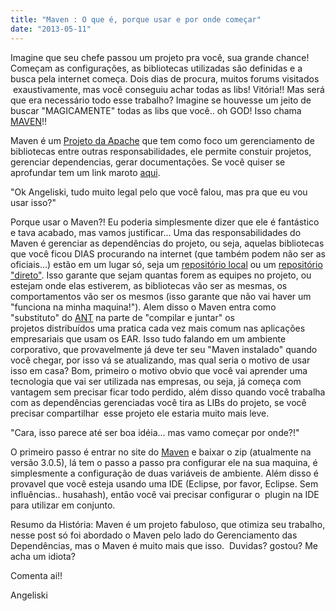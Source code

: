 ```yaml
---
title: "Maven : O que é, porque usar e por onde começar"
date: "2013-05-11"
---
```



<ImagePoster caption="A Luz no Fim do Tunel" :src="require('@/assets/img/sunrise.jpg')" :width="560" />

Imagine que seu chefe passou um projeto pra você, sua grande chance! Começam as configurações, as bibliotecas utilizadas são definidas e a busca pela internet começa. Dois dias de procura, muitos forums visitados  exaustivamente, mas você conseguiu achar todas as libs! Vitória!! Mas será que era necessário todo esse trabalho? Imagine se houvesse um jeito de buscar "MAGICAMENTE" todas as libs que você.. oh GOD! Isso chama [MAVEN](http://migre.me/w9Bs9 "Maven")!!

Maven é um [Projeto da Apache](http://migre.me/w9Bue "Projeto Aache") que tem como foco um gerenciamento de bibliotecas entre outras responsabilidades, ele permite constuir projetos, gerenciar dependencias, gerar documentações. Se você quiser se aprofundar tem um link maroto [aqui](http://migre.me/w9Bs9 "Projeto Apache - Maven").

"Ok Angeliski, tudo muito legal pelo que você falou, mas pra que eu vou usar isso?"

Porque usar o Maven?! Eu poderia simplesmente dizer que ele é fantástico e tava acabado, mas vamos justificar... Uma das responsabilidades do Maven é gerenciar as dependências do projeto, ou seja, aquelas bibliotecas que você ficou DIAS procurando na internet (que também podem não ser as oficiais...) estão em um lugar só, seja um [repositório local](http://migre.me/ev6s5 "Nexus Sonatype") ou um [repositório "direto"](http://migre.me/ev6u1 "Maven Repository"). Isso garante que sejam quantas forem as equipes no projeto, ou estejam onde elas estiverem, as bibliotecas vão ser as mesmas, os comportamentos vão ser os mesmos (isso garante que não vai haver um "funciona na minha maquina!"). Alem disso o Maven entra como "substituto" do [ANT](http://migre.me/ev6Db "Apache ANT") na parte de "compilar e juntar" os projetos distribuídos uma pratica cada vez mais comum nas aplicações empresariais que usam os EAR. Isso tudo falando em um ambiente corporativo, que provavelmente já deve ter seu "Maven instalado" quando você chegar, por isso vá se atualizando, mas qual seria o motivo de usar isso em casa? Bom, primeiro o motivo obvio que você vai aprender uma tecnologia que vai ser utilizada nas empresas, ou seja, já começa com vantagem sem precisar ficar todo perdido, além disso quando você trabalha com as dependências gerenciadas você tira as LIBs do projeto, se você precisar compartilhar  esse projeto ele estaria muito mais leve.

"Cara, isso parece até ser boa idéia... mas vamo começar por onde?!"

O primeiro passo é entrar no site do [Maven](http://migre.me/ev6TU "Apache Maven Download") e baixar o zip (atualmente na versão 3.0.5), lá tem o passo a passo pra configurar ele na sua maquina, é simplesmente a configuração de duas variáveis de ambiente. Além disso é provavel que você esteja usando uma IDE (Eclipse, por favor, Eclipse. Sem influências.. husahash), então você vai precisar configurar o  plugin na IDE para utilizar em conjunto.

Resumo da História: Maven é um projeto fabuloso, que otimiza seu trabalho, nesse post só foi abordado o Maven pelo lado do Gerenciamento das Dependências, mas o Maven é muito mais que isso.  Duvidas? gostou? Me acha um idiota?

Comenta ai!!

Angeliski
